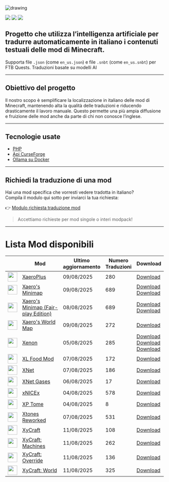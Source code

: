 <img src="https://cdn.worldvectorlogo.com/logos/minecraft.svg" alt="drawing" />

![](https://img.shields.io/badge/Ultimo%20Aggiornamento-24%2F08%2F2025-blue)
![](https://img.shields.io/badge/Mod%20tradotte-1475-green)
![](https://img.shields.io/badge/Quest%20tradotte-3-green)

## Progetto che utilizza l’intelligenza artificiale per **tradurre automaticamente in italiano** i contenuti testuali delle mod di Minecraft.
Supporta file `.json` (come `en_us.json`) e file `.snbt` (come `en_us.snbt`) per FTB Quests.
Traduzioni basate su modelli AI

---

## Obiettivo del progetto

Il nostro scopo è semplificare la localizzazione in italiano delle mod di Minecraft, mantenendo alta la qualità delle traduzioni e riducendo drasticamente il lavoro manuale. Questo permette una più ampia diffusione e fruizione delle mod anche da parte di chi non conosce l’inglese.

---

## Tecnologie usate

- [PHP](https://www.php.net/)
- [Api CurseForge](https://curseforge.com/)
- [Ollama su Docker](https://hub.docker.com/r/ollama/ollama)

---

## Richiedi la traduzione di una mod

Hai una mod specifica che vorresti vedere tradotta in italiano?  
Compila il modulo qui sotto per inviarci la tua richiesta:

👉 [Modulo richiesta traduzione mod](https://forms.gle/3SsGruLzzU6gDovv8)

> Accettiamo richieste per mod singole o interi modpack!

---
# Lista Mod disponibili

|  |Mod | Ultimo<br/>aggiornamento | Numero<br/>Traduzioni |Download |
| ---- | ---- | ---- | ---- | ---- |
| <img src="https://media.forgecdn.net/avatars/822/958/638206522373034391.jpeg" loading="lazy" decoding="async" width="30" /> | [XaeroPlus](https://www.curseforge.com/minecraft/mc-mods/xaeroplus "Web Site")  | 09/08/2025 | 280 | [Download ](https://download-directory.github.io/?url=https%3A%2F%2Fgithub.com%2Ffrancescoparadisi14%2FMinecraftModItaTranslate%2Ftree%2Fmain%2Ftraduzioni%2Fassets%2Fxaeroplus "Download") |
| <img src="https://media.forgecdn.net/avatars/92/854/636258666554688823.png" loading="lazy" decoding="async" width="30" /> | [Xaero's Minimap](https://www.curseforge.com/minecraft/mc-mods/xaeros-minimap "Web Site")  | 09/08/2025 | 689 | [Download ](https://download-directory.github.io/?url=https%3A%2F%2Fgithub.com%2Ffrancescoparadisi14%2FMinecraftModItaTranslate%2Ftree%2Fmain%2Ftraduzioni%2Fassets%2Fxaerobetterpvp "Download")<br />[Download ](https://download-directory.github.io/?url=https%3A%2F%2Fgithub.com%2Ffrancescoparadisi14%2FMinecraftModItaTranslate%2Ftree%2Fmain%2Ftraduzioni%2Fassets%2Fxaerominimap "Download") |
| <img src="https://media.forgecdn.net/avatars/92/855/636258671620913293.png" loading="lazy" decoding="async" width="30" /> | [Xaero's Minimap (Fair-play Edition)](https://www.curseforge.com/minecraft/mc-mods/xaeros-minimap-fair-play-edition "Web Site")  | 08/08/2025 | 689 | [Download ](https://download-directory.github.io/?url=https%3A%2F%2Fgithub.com%2Ffrancescoparadisi14%2FMinecraftModItaTranslate%2Ftree%2Fmain%2Ftraduzioni%2Fassets%2Fxaerobetterpvp "Download")<br />[Download ](https://download-directory.github.io/?url=https%3A%2F%2Fgithub.com%2Ffrancescoparadisi14%2FMinecraftModItaTranslate%2Ftree%2Fmain%2Ftraduzioni%2Fassets%2Fxaerominimap "Download") |
| <img src="https://media.forgecdn.net/avatars/196/654/636886857118683130.png" loading="lazy" decoding="async" width="30" /> | [Xaero's World Map](https://www.curseforge.com/minecraft/mc-mods/xaeros-world-map "Web Site")  | 09/08/2025 | 272 | [Download ](https://download-directory.github.io/?url=https%3A%2F%2Fgithub.com%2Ffrancescoparadisi14%2FMinecraftModItaTranslate%2Ftree%2Fmain%2Ftraduzioni%2Fassets%2Fxaeroworldmap "Download") |
| <img src="https://media.forgecdn.net/avatars/1275/27/638829437944630808.png" loading="lazy" decoding="async" width="30" /> | [Xenon](https://www.curseforge.com/minecraft/mc-mods/xenon "Web Site")  | 05/08/2025 | 285 | [Download ](https://download-directory.github.io/?url=https%3A%2F%2Fgithub.com%2Ffrancescoparadisi14%2FMinecraftModItaTranslate%2Ftree%2Fmain%2Ftraduzioni%2Fassets%2Fembeddium "Download")<br />[Download ](https://download-directory.github.io/?url=https%3A%2F%2Fgithub.com%2Ffrancescoparadisi14%2FMinecraftModItaTranslate%2Ftree%2Fmain%2Ftraduzioni%2Fassets%2Fsodium "Download")<br />[Download ](https://download-directory.github.io/?url=https%3A%2F%2Fgithub.com%2Ffrancescoparadisi14%2FMinecraftModItaTranslate%2Ftree%2Fmain%2Ftraduzioni%2Fassets%2Fxenon "Download") |
| <img src="https://media.forgecdn.net/avatars/44/732/636035641752670270.png" loading="lazy" decoding="async" width="30" /> | [XL Food Mod](https://www.curseforge.com/minecraft/mc-mods/xl-food-mod "Web Site")  | 07/08/2025 | 172 | [Download ](https://download-directory.github.io/?url=https%3A%2F%2Fgithub.com%2Ffrancescoparadisi14%2FMinecraftModItaTranslate%2Ftree%2Fmain%2Ftraduzioni%2Fassets%2Fxlfoodmod "Download") |
| <img src="https://media.forgecdn.net/avatars/89/38/636229039734109684.png" loading="lazy" decoding="async" width="30" /> | [XNet](https://www.curseforge.com/minecraft/mc-mods/xnet "Web Site")  | 07/08/2025 | 186 | [Download ](https://download-directory.github.io/?url=https%3A%2F%2Fgithub.com%2Ffrancescoparadisi14%2FMinecraftModItaTranslate%2Ftree%2Fmain%2Ftraduzioni%2Fassets%2Fxnet "Download") |
| <img src="https://media.forgecdn.net/avatars/543/445/637873747984154280.png" loading="lazy" decoding="async" width="30" /> | [XNet Gases](https://www.curseforge.com/minecraft/mc-mods/xnet-gases "Web Site")  | 06/08/2025 | 17 | [Download ](https://download-directory.github.io/?url=https%3A%2F%2Fgithub.com%2Ffrancescoparadisi14%2FMinecraftModItaTranslate%2Ftree%2Fmain%2Ftraduzioni%2Fassets%2Fxnetgases "Download") |
| <img src="https://media.forgecdn.net/avatars/76/239/636171488076601325.png" loading="lazy" decoding="async" width="30" /> | [xNICEx](https://www.curseforge.com/minecraft/mc-mods/xnicex "Web Site")  | 04/08/2025 | 578 | [Download ](https://download-directory.github.io/?url=https%3A%2F%2Fgithub.com%2Ffrancescoparadisi14%2FMinecraftModItaTranslate%2Ftree%2Fmain%2Ftraduzioni%2Fassets%2Fnice "Download") |
| <img src="https://media.forgecdn.net/avatars/229/164/637053785549438117.png" loading="lazy" decoding="async" width="30" /> | [XP Tome](https://www.curseforge.com/minecraft/mc-mods/xp-tome "Web Site")  | 04/08/2025 | 8 | [Download ](https://download-directory.github.io/?url=https%3A%2F%2Fgithub.com%2Ffrancescoparadisi14%2FMinecraftModItaTranslate%2Ftree%2Fmain%2Ftraduzioni%2Fassets%2Fxpbook "Download") |
| <img src="https://media.forgecdn.net/avatars/628/241/638024609443315767.png" loading="lazy" decoding="async" width="30" /> | [Xtones Reworked](https://www.curseforge.com/minecraft/mc-mods/xtones-reworked "Web Site")  | 07/08/2025 | 531 | [Download ](https://download-directory.github.io/?url=https%3A%2F%2Fgithub.com%2Ffrancescoparadisi14%2FMinecraftModItaTranslate%2Ftree%2Fmain%2Ftraduzioni%2Fassets%2Fxtonesreworked "Download") |
| <img src="https://media.forgecdn.net/avatars/597/707/637974897701013308.png" loading="lazy" decoding="async" width="30" /> | [XyCraft](https://www.curseforge.com/minecraft/mc-mods/xycraft "Web Site")  | 11/08/2025 | 108 | [Download ](https://download-directory.github.io/?url=https%3A%2F%2Fgithub.com%2Ffrancescoparadisi14%2FMinecraftModItaTranslate%2Ftree%2Fmain%2Ftraduzioni%2Fassets%2Fxycraft_core "Download") |
| <img src="https://media.forgecdn.net/avatars/884/628/638318987583142561.png" loading="lazy" decoding="async" width="30" /> | [XyCraft: Machines](https://www.curseforge.com/minecraft/mc-mods/xycraft-machines "Web Site")  | 11/08/2025 | 262 | [Download ](https://download-directory.github.io/?url=https%3A%2F%2Fgithub.com%2Ffrancescoparadisi14%2FMinecraftModItaTranslate%2Ftree%2Fmain%2Ftraduzioni%2Fassets%2Fxycraft_machines "Download") |
| <img src="https://media.forgecdn.net/avatars/597/771/637975018215872951.png" loading="lazy" decoding="async" width="30" /> | [XyCraft: Override](https://www.curseforge.com/minecraft/mc-mods/xycraft-override "Web Site")  | 11/08/2025 | 136 | [Download ](https://download-directory.github.io/?url=https%3A%2F%2Fgithub.com%2Ffrancescoparadisi14%2FMinecraftModItaTranslate%2Ftree%2Fmain%2Ftraduzioni%2Fassets%2Fxycraft_override "Download") |
| <img src="https://media.forgecdn.net/avatars/597/769/637975016974953299.png" loading="lazy" decoding="async" width="30" /> | [XyCraft: World](https://www.curseforge.com/minecraft/mc-mods/xycraft-world "Web Site")  | 11/08/2025 | 325 | [Download ](https://download-directory.github.io/?url=https%3A%2F%2Fgithub.com%2Ffrancescoparadisi14%2FMinecraftModItaTranslate%2Ftree%2Fmain%2Ftraduzioni%2Fassets%2Fxycraft_world "Download") |